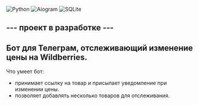 ![Python](https://img.shields.io/badge/python-3670A0?style=for-the-badge&logo=python&logoColor=ffdd54)
![Aiogram](https://img.shields.io/badge/Aiogram-white?style=for-the-badge&logo=chatbot&color=%234796EC)
![SQLite](https://img.shields.io/badge/sqlite-%2307405e.svg?style=for-the-badge&logo=sqlite&logoColor=white)

--- проект в разработке ---
------

## Бот для Телеграм, отслеживающий изменение цены на Wildberries.

Что умеет бот:
  + принимает ссылку на товар и присылает уведомление при изменении цены.
  + позволяет добавлять несколько товаров для отслеживания.



